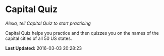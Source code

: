 # Capital Quiz
*Alexa, tell Capital Quiz to start practicing*

Capital Quiz helps you practice and then quizzes you on the names of the capital cities of all 50 US states.

**Last Updated:** 2016-03-03 20:28:23